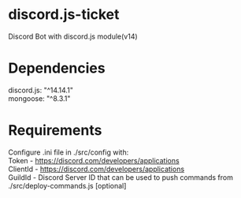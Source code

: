 # discord.js-ticket
Discord Bot with discord.js module(v14)

# Dependencies

discord.js: "^14.14.1"<br>
mongoose: "^8.3.1"<br>

# Requirements

Configure .ini file in ./src/config with:<br>
Token - https://discord.com/developers/applications<br>
ClientId - https://discord.com/developers/applications<br>
GuildId - Discord Server ID that can be used to push commands from ./src/deploy-commands.js [optional]